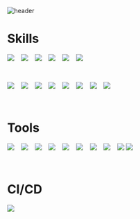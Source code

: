 ![header](https://capsule-render.vercel.app/api?type=slice&height=200&color=gradient&customColorList=18&text=Rita%20Mordio&fontAlign=70&rotate=13&fontAlignY=25&desc=Demian%20Developer&descAlign=70.&descAlignY=56)


# Skills
<img src="https://img.shields.io/badge/HTML5-E34F26?style=flat&logo=HTML5&logoColor=FFFFFF"/>&nbsp;&nbsp;&nbsp;
<img src="https://img.shields.io/badge/CSS3-1572B6?style=flat&logo=CSS3&logoColor=FFFFFF"/>&nbsp;&nbsp;&nbsp;
<img src="https://img.shields.io/badge/tailwindcss-06B6D4?style=flat&logo=tailwindcss&logoColor=FFFFFF"/>&nbsp;&nbsp;&nbsp;
<a href="https://sass-lang.com/" target="_blank"><img src="https://img.shields.io/badge/Sass-CC6699?style=flat&logo=Sass&logoColor=FFFFFF"/></a>&nbsp;&nbsp;&nbsp;
<img src="https://img.shields.io/badge/JavaScript-F7DF1E?style=flat&logo=JavaScript&logoColor=FFFFFF"/>&nbsp;&nbsp;&nbsp;
<a href="https://www.typescriptlang.org/" target="_blank"><img src="https://img.shields.io/badge/TypeScript-3178C6?style=flat&logo=TypeScript&logoColor=FFFFFF"/></a>&nbsp;&nbsp;&nbsp;

<br />

<a href="https://ko.reactjs.org/" target="_blank"><img src="https://img.shields.io/badge/React-61DAFB?style=flat&logo=React&logoColor=FFFFFF"/></a>&nbsp;&nbsp;&nbsp;
<a href="https://reactnative.dev/" target="_blank"><img src="https://img.shields.io/badge/React%20Native-0088CC?style=flat&logo=React&logoColor=FFFFFF"/></a>&nbsp;&nbsp;&nbsp;
<a href="https://recoiljs.org/ko/" target="_blank"><img src="https://img.shields.io/badge/Recoil-358EF1?style=flat&logo=Recoil&logoColor=FFFFFF"/></a>&nbsp;&nbsp;&nbsp;
<img src="https://img.shields.io/badge/reactquery-FF4154?style=flat&logo=Redux&logoColor=FFFFFF"/>&nbsp;&nbsp;&nbsp;
<a href="https://nextjs.org/" target="_blank"><img src="https://img.shields.io/badge/Next.js-000000?style=flat&logo=Next.js&logoColor=FFFFFF"/></a>&nbsp;&nbsp;&nbsp;
<a href="https://turborepo.com/" target="_blank"><img src="https://img.shields.io/badge/turborepo-FF1E56?style=flat&logo=Next.js&logoColor=FFFFFF"/></a>&nbsp;&nbsp;&nbsp;
<img src="https://img.shields.io/badge/pnpm-F69220?style=flat&logo=pnpm&logoColor=FFFFFF"/>&nbsp;&nbsp;&nbsp;
<a href="https://lodash.com/" target="_blank"><img src="https://img.shields.io/badge/Lodash-3492FF?style=flat&logo=Lodash&logoColor=FFFFFF"/></a>&nbsp;&nbsp;&nbsp;

<br />

# Tools
<a href="https://www.jetbrains.com/ko-kr/idea/" target="_blank"><img src="https://img.shields.io/badge/intellijidea-000000?style=flat&logo=intellijidea&logoColor=FFFFFF"/></a>
&nbsp;&nbsp;&nbsp;<a href="https://www.jetbrains.com/ko-kr/webstorm/" target="_blank"><img src="https://img.shields.io/badge/WebStorm-000000?style=flat&logo=WebStorm&logoColor=FFFFFF"/></a>
&nbsp;&nbsp;&nbsp;<a href="https://swagger.io/" target="_blank"><img src="https://img.shields.io/badge/Swagger-85EA2D?style=flat&logo=Swagger&logoColor=FFFFFF"/></a>
&nbsp;&nbsp;&nbsp;<a href="https://github.com/" target="_blank"><img src="https://img.shields.io/badge/Git-F05032?style=flat&logo=Git&logoColor=FFFFFF"/></a>
&nbsp;&nbsp;&nbsp;<a href="https://www.sourcetreeapp.com/" target="_blank"><img src="https://img.shields.io/badge/Sourcetree-0052CC?style=flat&logo=Sourcetree&logoColor=FFFFFF"/></a>
&nbsp;&nbsp;&nbsp;<a href="https://www.atlassian.com/ko/software/jira" target="_blank"><img src="https://img.shields.io/badge/jira-0052CC?style=flat&logo=jira&logoColor=FFFFFF"/></a>
&nbsp;&nbsp;&nbsp;<a href="https://www.figma.com/" target="_blank"><img src="https://img.shields.io/badge/Figma-F24E1E?style=flat&logo=Figma&logoColor=FFFFFF"/></a>
&nbsp;&nbsp;&nbsp;<a href="https://slack.com/intl/ko-kr/" target="_blank"><img src="https://img.shields.io/badge/Slack-4A154B?style=flat&logo=Slack&logoColor=FFFFFF"/></a>
&nbsp;&nbsp;&nbsp;<a href="https://www.notion.so/ko-kr" target="_blank"><img src="https://img.shields.io/badge/Notion-000000?style=flat&logo=Notion&logoColor=FFFFFF"/></a >
<a href="https://obsidian.md" target="_blank"><img src="https://img.shields.io/badge/Obsidian-7C3AED?style=flat&logo=Obsidian&logoColor=FFFFFF" /><img /></a>

<br />

# CI/CD
<a href="https://www.jenkins.io/" target="_blank"><img src="https://img.shields.io/badge/jenkins-D24939?style=flat&logo=jenkins&logoColor=FFFFFF"/></a>
